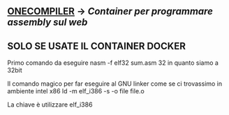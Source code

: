 ## [ONECOMPILER](https://onecompiler.com/assembly)  -> _Container per programmare assembly sul web_
## SOLO SE USATE IL CONTAINER DOCKER
Primo comando da eseguire
nasm -f elf32 sum.asm
32 in quanto siamo a 32bit

Il comando magico per far eseguire al GNU linker come se ci trovassimo in ambiente intel x86 
ld -m elf_i386 -s -o file file.o

La chiave è utilizzare elf_i386
